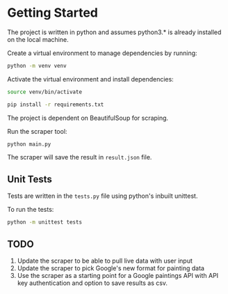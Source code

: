 # Getting Started

The project is written in python and assumes python3.* is already installed on the local machine.

Create a virtual environment to manage dependencies by running:

```sh
python -m venv venv
```

Activate the virtual environment and install dependencies:

```sh
source venv/bin/activate

pip install -r requirements.txt
```

The project is dependent on BeautifulSoup for scraping.

Run the scraper tool:
```sh
python main.py
```

The scraper will save the result in `result.json` file.

## Unit Tests

Tests are written in the `tests.py` file using python's inbuilt unittest.

To run the tests:

```sh
python -m unittest tests
```

## TODO

1. Update the scraper to be able to pull live data with user input
2. Update the scraper to pick Google's new format for painting data
3. Use the scraper as a starting point for a Google paintings API with API key authentication and option to save results as csv.



